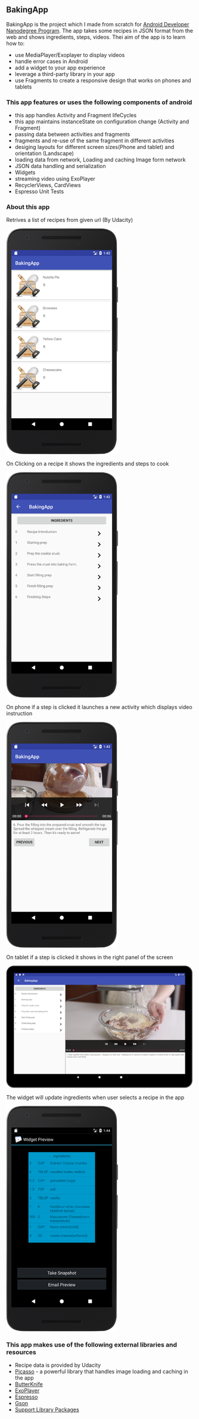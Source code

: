 ## BakingApp
 BakingApp is the project which I made from scratch for [Android Developer Nanodegree Program](https://eu.udacity.com/course/android-developer-nanodegree-by-google--nd801). The app takes some recipes in JSON format from the web and shows ingredients, steps, videos. 
 Thei aim of the app is to learn how to:
 - use MediaPlayer/Exoplayer to display videos
 - handle error cases in Android
 - add a widget to your app experience
 - leverage a third-party library in your app
 - use Fragments to create a responsive design that works on phones and tablets

###  This app features or uses the following components of android

* this app handles Activity and Fragment lifeCycles
* this app maintains instanceState on configuration change (Activity and Fragment)
* passing data between activities and fragments
* fragments and re-use of the same fragment in different activities
* desiging layouts for different screen sizes(Phone and tablet) and orientation (Landscape)
* loading data from network, Loading and caching Image form network
* JSON data handling and serialization
* Widgets
* streaming video using ExoPlayer
* RecyclerViews, CardViews
* Espresso Unit Tests

### About this app

Retrives a list of recipes from given url (By Udacity)

<img src="https://raw.githubusercontent.com/tetiana-horobets/BakingApp/master/screens/device-2018-06-04-154234.png" width="300">

On Clicking on a recipe it shows the ingredients and steps to cook

<img src="https://raw.githubusercontent.com/tetiana-horobets/BakingApp/master/screens/device-2018-06-04-154306.png" width="300">

On phone if a step is clicked it launches a new activity which displays video instruction

<img src="https://raw.githubusercontent.com/tetiana-horobets/BakingApp/master/screens/device-2018-06-04-154408.png" width="300">

On tablet if a step is clicked it shows in the right panel of the screen

<img src="https://raw.githubusercontent.com/tetiana-horobets/BakingApp/master/screens/device-2018-06-04-171709.png" width="500">

The widget will update ingredients when user selects a recipe in the app

<img src="https://raw.githubusercontent.com/tetiana-horobets/BakingApp/master/screens/device-2018-06-04-154458.png" width="300">

### This app makes use of the following external libraries and resources

* Recipe data is provided by Udacity
* [Picasso](http://square.github.io/picasso/) - a powerful library that handles image loading and caching in the app
* [ButterKnife](http://jakewharton.github.io/butterknife/) 
* [ExoPlayer](https://github.com/google/ExoPlayer)
* [Espresso](https://developer.android.com/training/testing/espresso/)
* [Gson](https://github.com/google/gson)
* [Support Library Packages](https://developer.android.com/topic/libraries/support-library/packages)
